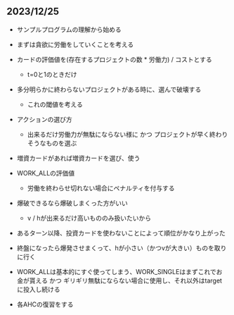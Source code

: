 ## 2023/12/25
- サンプルプログラムの理解から始める
- まずは貪欲に労働をしていくことを考える
- カードの評価値を(存在するプロジェクトの数 * 労働力) / コストとする
    - t=0と1のときだけ
- 多分明らかに終わらないプロジェクトがある時に、選んで破壊する
    - これの閾値を考える
- アクションの選び方
    - 出来るだけ労働力が無駄にならない様に かつ プロジェクトが早く終わりそうなものを選ぶ
- 増資カードがあれば増資カードを選び、使う
- WORK_ALLの評価値
    - 労働を終わらせ切れない場合にペナルティを付与する 
- 爆破できるなら爆破しまくった方がいい
    - v / hが出来るだけ高いもののみ扱いたいから
- あるターン以降、投資カードを使わないことによって順位がかなり上がった
- 終盤になったら爆発させまくって、hが小さい（かつvが大きい）ものを取りに行く
- WORK_ALLは基本的にすぐ使ってしまう、WORK_SINGLEはまずこれでお金が貰える かつ ギリギリ無駄にならない場合に使用し、それ以外はtargetに投入し続ける

- 各AHCの復習をする

